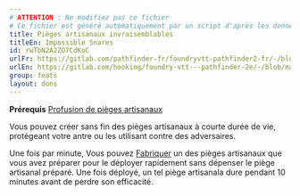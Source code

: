 ```yaml
---
# ATTENTION : Ne modifiez pas ce fichier
# Ce fichier est généré automatiquement par un script d'après les données du module Foundry VTT officiel et de sa traduction
title: Pièges artisanaux invraisemblables
titleEn: Impossible Snares
id: rwTbN2A2ZO7CdKoC
urlFr: https://gitlab.com/pathfinder-fr/foundryvtt-pathfinder2-fr/-/blob/master/data/feats/rwTbN2A2ZO7CdKoC.htm
urlEn: https://gitlab.com/hooking/foundry-vtt---pathfinder-2e/-/blob/master/packs/data/feats.db/impossible-snares.json
group: feats
layout: dons
---
```

**Prérequis** [Profusion de pièges artisanaux](profusion-de-pièges-artisanaux.md)

Vous pouvez créer sans fin des pièges artisanaux à courte durée de vie, protégeant votre antre ou les utilisant contre des adversaires.

Une fois par minute, Vous pouvez [Fabriquer](../actions/fabriquer.md) un des pièges artisanaux que vous avez préparer pour le déployer rapidement sans dépenser le piège artisanal préparé. Une fois déployé, un tel piège artisanala dure pendant 10 minutes avant de perdre son efficacité.


